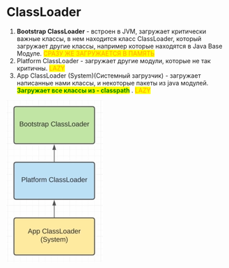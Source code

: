 # ClassLoader

1. **Bootstrap ClassLoader** - встроен в JVM, загружает критически важные классы, в нем находится класс ClassLoader, который загружает другие классы, например которые находятся в Java Base Модуле.  <mark style="color:orange;">СРАЗУ ЖЕ ЗАГРУЖАЕТСЯ В ПАМЯТЬ</mark>
2. Platform ClassLoader -  загружает другие модули, которые не так критичны. <mark style="color:orange;">LAZY</mark>
3. &#x20;App ClassLoader (System)(Системный загрузчик) -  загружает написанные нами классы, и некоторые пакеты из java модулей. <mark style="color:green;">**Загружает все классы из - classpath**</mark> . <mark style="color:orange;">LAZY</mark>

![](.gitbook/assets/image.png)
